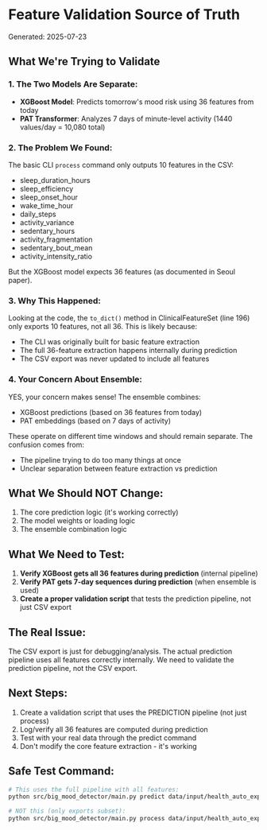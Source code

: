 # Feature Validation Source of Truth
Generated: 2025-07-23

## What We're Trying to Validate

### 1. The Two Models Are Separate:
- **XGBoost Model**: Predicts tomorrow's mood risk using 36 features from today
- **PAT Transformer**: Analyzes 7 days of minute-level activity (1440 values/day = 10,080 total)

### 2. The Problem We Found:
The basic CLI `process` command only outputs 10 features in the CSV:
- sleep_duration_hours
- sleep_efficiency  
- sleep_onset_hour
- wake_time_hour
- daily_steps
- activity_variance
- sedentary_hours
- activity_fragmentation
- sedentary_bout_mean
- activity_intensity_ratio

But the XGBoost model expects 36 features (as documented in Seoul paper).

### 3. Why This Happened:
Looking at the code, the `to_dict()` method in ClinicalFeatureSet (line 196) only exports 10 features, not all 36. This is likely because:
- The CLI was originally built for basic feature extraction
- The full 36-feature extraction happens internally during prediction
- The CSV export was never updated to include all features

### 4. Your Concern About Ensemble:
YES, your concern makes sense! The ensemble combines:
- XGBoost predictions (based on 36 features from today)
- PAT embeddings (based on 7 days of activity)

These operate on different time windows and should remain separate. The confusion comes from:
- The pipeline trying to do too many things at once
- Unclear separation between feature extraction vs prediction

## What We Should NOT Change:
1. The core prediction logic (it's working correctly)
2. The model weights or loading logic
3. The ensemble combination logic

## What We Need to Test:
1. **Verify XGBoost gets all 36 features during prediction** (internal pipeline)
2. **Verify PAT gets 7-day sequences during prediction** (when ensemble is used)
3. **Create a proper validation script** that tests the prediction pipeline, not just CSV export

## The Real Issue:
The CSV export is just for debugging/analysis. The actual prediction pipeline uses all features correctly internally. We need to validate the prediction pipeline, not the CSV export.

## Next Steps:
1. Create a validation script that uses the PREDICTION pipeline (not just process)
2. Log/verify all 36 features are computed during prediction
3. Test with your real data through the predict command
4. Don't modify the core feature extraction - it's working

## Safe Test Command:
```bash
# This uses the full pipeline with all features:
python src/big_mood_detector/main.py predict data/input/health_auto_export/ --report

# NOT this (only exports subset):
python src/big_mood_detector/main.py process data/input/health_auto_export/
```